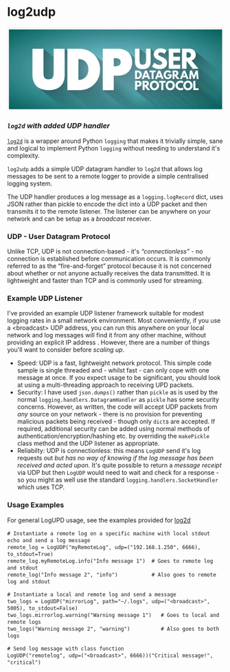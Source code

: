 # **log2udp**
<p align="center">
    <img src="assets/UDPglyph.png">
</p>

### _`log2d` with added UDP handler_

[`log2d`](https://github.com/PFython/log2d) is a wrapper around Python `logging` that makes it trivially simple, sane and logical to implement Python `logging` without needing to understand it's complexity.

`log2udp` adds a simple UDP datagram handler to `log2d` that allows log messages to be sent to a remote logger to provide a simple centralised logging system.

The UDP handler produces a log message as a `logging.logRecord` dict, uses JSON rather than pickle to encode the dict into a UDP packet and then transmits it to the remote listener. The listener can be anywhere on your network and can be setup as a _broadcast_ receiver.

### **UDP - User Datagram Protocol**
Unlike TCP, UDP is not connection-based - it's _“connectionless”_ - no connection is established before communication occurs. It is commonly referred to as the “fire-and-forget” protocol because it is not concerned about whether or not anyone actually receives the data transmitted. It is lightweight and faster than TCP and is commonly used for streaming.

### **Example UDP Listener**
I've provided an example UDP listener framework suitable for modest logging rates in a small network environment. Most conveniently, if you use a \<broadcast\> UDP address, you can run this anywhere on your local network and log messages will find it from any other machine, without providing an explicit IP address . However, there are a number of things you'll want to consider before *scaling up*.
* Speed: UDP is a fast, lightweight network protocol.  This simple code sample is single threaded and - whilst fast - can only cope with one message at once.  If you expect usage to be significant, you should look at using a multi-threading approach to receiving UPD packets.
* Security: I have used `json.dumps()` rather than `pickle` as is used by the normal `logging.handlers.DatagramHandler` as `pickle` has some security concerns.  However, as written, the code will accept UDP packets from *any* source on your network - there is no provision for preventing malicious packets being received - though only `dict`s are accepted.  If required, additional security can be added using normal methods of authentication/encryption/hashing etc. by overriding the `makePickle` class method and the UDP listener as appropriate.
* Reliabilty: UDP is connectionless: this means `LogUDP` send it's log requests out *but has no way of knowing if the log message has been received and acted upon*.  It's quite possible to return a *message receipt* via UDP but then `LogUDP` would need to wait and check for a response - so you might as well use the standard `logging.handlers.SocketHandler` which uses TCP.
    
### **Usage Examples**
For general LogUPD usage, see the examples provided for [log2d](https://github.com/PFython/log2d#cookbook)
```
# Instantiate a remote log on a specific machine with local stdout echo and send a log message
remote_log = LogUDP("myRemoteLog", udp=("192.168.1.250", 6666), to_stdout=True)
remote_log.myRemoteLog.info("Info message 1")  # Goes to remote log and stdout
remote_log("Info message 2", "info")           # Also goes to remote log and stdout
``` 
```
# Instantiate a local and remote log and send a message
two_logs = LogUDP("mirrorLog", path="~/.logs", udp=("<broadcast>", 5005), to_stdout=False)
two_logs.mirrorlog.warning("Warning message 1")   # Goes to local and remote logs
two_logs("Warning message 2", "warning")          # Also goes to both logs
```
```
# Send log message with class function
LogUDP("remotelog", udp=("<broadcast>", 6666))("Critical message!", "critical")
```
